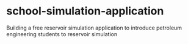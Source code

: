 # school-simulation-application
Building a free reservoir simulation application to introduce petroleum engineering students to reservoir simulation
